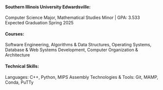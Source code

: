 #### Southern Illinois University Edwardsville:
Computer Science Major, Mathematical Studies Minor | GPA: 3.533\
Expected Graduation Spring 2025

#### Courses:
Software Engineering, Algorithms & Data Structures, Operating Systems, Database & Web Systems Development, Computer Organization & Architecture

#### Technical Skills:
Languages: C++, Python, MIPS Assembly
Technologies & Tools: Git, MAMP, Conda, PuTTy